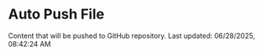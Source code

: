 # Auto Push File

Content that will be pushed to GitHub repository.
Last updated: 06/28/2025, 08:42:24 AM